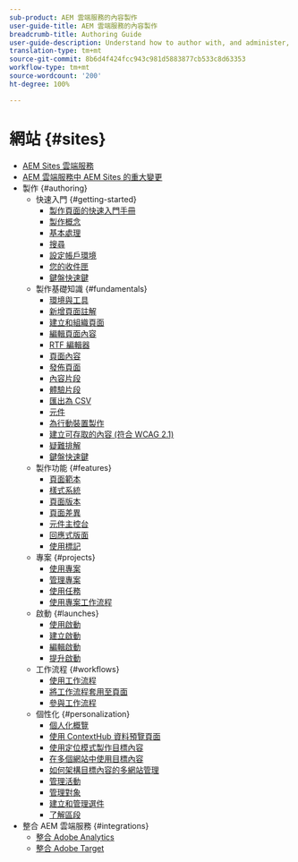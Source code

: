 ```yaml
---
sub-product: AEM 雲端服務的內容製作
user-guide-title: AEM 雲端服務的內容製作
breadcrumb-title: Authoring Guide
user-guide-description: Understand how to author with, and administer, Experience Manager Sites as a Cloud Service.
translation-type: tm+mt
source-git-commit: 8b6d4f424fcc943c981d5883877cb533c8d63353
workflow-type: tm+mt
source-wordcount: '200'
ht-degree: 100%

---
```



# 網站 {#sites}

+ [AEM Sites 雲端服務](/help/sites-cloud/home.md)
+ [AEM 雲端服務中 AEM Sites 的重大變更](sites-cloud-changes.md)
+ 製作 {#authoring}
   + 快速入門 {#getting-started}
      + [製作頁面的快速入門手冊](authoring/getting-started/quick-start.md)
      + [製作概念](authoring/getting-started/concepts.md)
      + [基本處理](authoring/getting-started/basic-handling.md)
      + [搜尋](authoring/getting-started/search.md)
      + [設定帳戶環境](authoring/getting-started/account-environment.md)
      + [您的收件匣](authoring/getting-started/inbox.md)
      + [鍵盤快速鍵](authoring/getting-started/keyboard-shortcuts.md)
   + 製作基礎知識 {#fundamentals}
      + [環境與工具](authoring/fundamentals/environment-tools.md)
      + [新增頁面註解](authoring/fundamentals/annotations.md)
      + [建立和組織頁面](authoring/fundamentals/organizing-pages.md)
      + [編輯頁面內容](authoring/fundamentals/editing-content.md)
      + [RTF 編輯器](authoring/fundamentals/rich-text-editor.md)
      + [頁面內容](authoring/fundamentals/page-properties.md)
      + [發佈頁面](authoring/fundamentals/publishing-pages.md)
      + [內容片段](authoring/fundamentals/content-fragments.md)
      + [體驗片段](authoring/fundamentals/experience-fragments.md)
      + [匯出為 CSV](authoring/fundamentals/csv-export.md)
      + [元件](authoring/fundamentals/components.md)
      + [為行動裝置製作](authoring/fundamentals/mobile.md)
      + [建立可存取的內容 (符合 WCAG 2.1)](authoring/fundamentals/accessible-content.md)
      + [疑難排解](authoring/fundamentals/troubleshooting.md)
      + [鍵盤快速鍵](authoring/fundamentals/keyboard-shortcuts.md)
   + 製作功能 {#features}
      + [頁面範本](authoring/features/templates.md)
      + [樣式系統](authoring/features/style-system.md)
      + [頁面版本](authoring/features/page-versions.md)
      + [頁面差異](authoring/features/page-diff.md)
      + [元件主控台](authoring/features/components-console.md)
      + [回應式版面](authoring/features/responsive-layout.md)
      + [使用標記](authoring/features/tags.md)
   + 專案 {#projects}
      + [使用專案](authoring/projects/overview.md)
      + [管理專案](authoring/projects/managing.md)
      + [使用任務](authoring/projects/tasks.md)
      + [使用專案工作流程](authoring/projects/workflows.md)
   + 啟動 {#launches}
      + [使用啟動](authoring/launches/overview.md)
      + [建立啟動 ](authoring/launches/creating.md)
      + [編輯啟動](authoring/launches/editing.md)
      + [提升啟動](authoring/launches/promoting.md)
   + 工作流程 {#workflows}
      + [使用工作流程](authoring/workflows/overview.md)
      + [將工作流程套用至頁面](authoring/workflows/applying.md)
      + [參與工作流程](authoring/workflows/participating.md)
   + 個性化 {#personalization}
      + [個人化概覽](authoring/personalization/overview.md)
      + [使用 ContextHub 資料預覽頁面](authoring/personalization/contexthub.md)
      + [使用定位模式製作目標內容](authoring/personalization/targeted-content.md)
      + [在多個網站中使用目標內容](authoring/personalization/multisite-targeted-content.md)
      + [如何架構目標內容的多網站管理](authoring/personalization/multisite-structure.md)
      + [管理活動](authoring/personalization/activities.md)
      + [管理對象](authoring/personalization/audiences.md)
      + [建立和管理選件](authoring/personalization/offers.md)
      + [了解區段](authoring/personalization/segmentation.md)
+ 整合 AEM 雲端服務 {#integrations}
   + [整合 Adobe Analytics](integrating/integrating-adobe-analytics.md)
   + [整合 Adobe Target](integrating/integrating-adobe-target.md)
